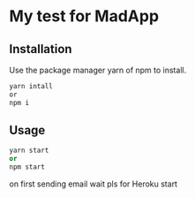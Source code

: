 # My test for MadApp

## Installation

Use the package manager yarn of npm to install.

```bash
yarn intall 
or
npm i
```

## Usage

```python
yarn start
or 
npm start
```
on first sending email wait pls for Heroku start
